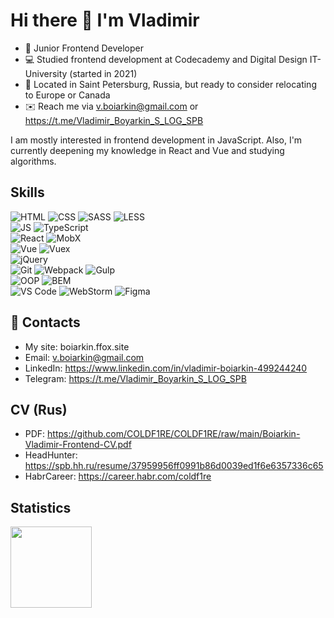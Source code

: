 # Hi there 👋 I'm Vladimir

- 🏢 Junior Frontend Developer
- 💻 Studied frontend development at Codecademy and Digital Design IT-University (started in 2021)
- 📍 Located in Saint Petersburg, Russia, but ready to consider relocating to Europe or Canada
- ✉️ Reach me via v.boiarkin@gmail.com or https://t.me/Vladimir_Boyarkin_S_LOG_SPB


I am mostly interested in frontend development in JavaScript. Also, I'm currently deepening my knowledge in React and Vue and studying algorithms.

<!-- Stack:
- HTML, CSS, SCSS/SASS, LESS  
- JavaScript, TypeScript  
- React, MobX
- Vue, Vuex
- Git, GitHub Flow  
- BEM, OOP  
- Gulp, Webpack -->

## Skills

![HTML](https://img.shields.io/badge/HTML-20232A?style=for-the-badge&logo=html5) ![CSS](https://img.shields.io/badge/-CSS-20232A?style=for-the-badge&logo=css3) 
![SASS](https://img.shields.io/badge/-SASS-20232A?style=for-the-badge&logo=SASS) ![LESS](https://img.shields.io/badge/-LESS-20232A?style=for-the-badge&logo=LESS)  
![JS](https://img.shields.io/badge/-JavaScript-20232A?style=for-the-badge&logo=javascript) ![TypeScript](https://img.shields.io/badge/-TypeScript-20232A?style=for-the-badge&logo=TypeScript)  
![React](https://img.shields.io/badge/-React-20232A?style=for-the-badge&logo=react) ![MobX](https://img.shields.io/badge/-Mobx-20232A?style=for-the-badge&logo=MobX)  
![Vue](https://img.shields.io/badge/-vue-20232A?style=for-the-badge&logo=vue.js) ![Vuex](https://img.shields.io/badge/-vuex-20232A?style=for-the-badge&logo=vuex)   
![jQuery](https://img.shields.io/badge/-jquery-20232A?style=for-the-badge&logo=jquery)  
![Git](https://img.shields.io/badge/-Git-20232A?style=for-the-badge&logo=git)  ![Webpack](https://img.shields.io/badge/-Webpack-20232A?style=for-the-badge&logo=webpack)  ![Gulp](https://img.shields.io/badge/-gulp-20232A?style=for-the-badge&logo=gulp)  
![OOP](https://img.shields.io/badge/-OOP-20232A?style=for-the-badge&logo=oop)  ![BEM](https://img.shields.io/badge/-BEM-20232A?style=for-the-badge&logo=BEM)  
![VS Code](https://img.shields.io/badge/-VS_Code-20232A?style=for-the-badge&logo=visualstudiocode)  ![WebStorm](https://img.shields.io/badge/-WebStorm-20232A?style=for-the-badge&logo=WebStorm)  ![Figma](https://img.shields.io/badge/-Figma-20232A?style=for-the-badge&logo=figma)

## 🤝 Contacts
- My site: boiarkin.ffox.site
- Email: v.boiarkin@gmail.com
- LinkedIn: https://www.linkedin.com/in/vladimir-boiarkin-499244240
- Telegram: https://t.me/Vladimir_Boyarkin_S_LOG_SPB

## CV (Rus)
* PDF: https://github.com/COLDF1RE/COLDF1RE/raw/main/Boiarkin-Vladimir-Frontend-CV.pdf
* HeadHunter: https://spb.hh.ru/resume/37959956ff0991b86d0039ed1f6e6357336c65
* HabrCareer: https://career.habr.com/coldf1re

## Statistics  

<div>
<a href="https://github-readme-stats.vercel.app/api?username=COLDF1RE&count_private=true&show_icons=true&hide=contribs,issues&theme=react">
<img align="left" height="130px" style="margin-right: 5px" src="https://github-readme-stats.vercel.app/api?username=COLDF1RE&count_private=true&show_icons=true&hide=contribs,issues&theme=react">
</a>
<!-- <a href="https://github-readme-stats.vercel.app/api/top-langs/?username=COLDF1RE&layout=compact&theme=react">
<img align="left" height="130px" src="https://github-readme-stats.vercel.app/api/top-langs/?username=COLDF1RE&layout=compact&theme=react"/>
</a> -->
</div>  
  
<!--
**COLDF1RE/COLDF1RE** is a ✨ _special_ ✨ repository because its `README.md` (this file) appears on your GitHub profile.

Here are some ideas to get you started:

- 🔭 I’m currently working on ...
- 🌱 I’m currently learning ...
- 👯 I’m looking to collaborate on ...
- 🤔 I’m looking for help with ...
- 💬 Ask me about ...
- 📫 How to reach me: ...
- 😄 Pronouns: ...
- ⚡ Fun fact: ...
-->
